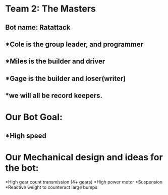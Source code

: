 # Team 2: The Masters

## Bot name: Ratattack

## *Cole is the group leader, and programmer
## *Miles is the builder and driver
## *Gage is the builder and loser(writer)
## *we will all be record keepers.

# Our Bot Goal:
## *High speed
# Our Mechanical design and ideas for the bot:
*High gear count transmission (4+ gears)
*High power motor
*Suspension
*Reactive weight to counteract large bumps
